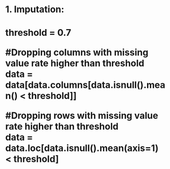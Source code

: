 <h1> 1.	Imputation:<h1>

<p>threshold = 0.7

#Dropping columns with missing value rate higher than threshold<br>
data = data[data.columns[data.isnull().mean() < threshold]]

#Dropping rows with missing value rate higher than threshold<br>
data = data.loc[data.isnull().mean(axis=1) < threshold]<p>


